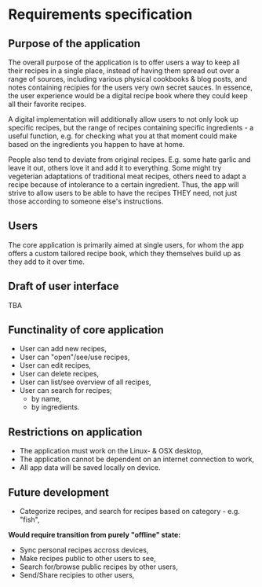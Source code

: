 # Requirements specification

## Purpose of the application

The overall purpose of the application is to offer users a way to keep all their recipes in a single place,
instead of having them spread out over a range of sources, including various physical cookbooks & blog posts,
and notes containing recipies for the users very own secret sauces. In essence, the user experience would be a digital recipe book 
where they could keep all their favorite recipes.

A digital implementation will additionally allow users to not only look up specific recipes, but the range of 
recipes containing specific ingredients - a useful function, e.g. for checking what you at that moment could 
make based on the ingredients you happen to have at home.

People also tend to deviate from original recipes. E.g. some hate garlic and leave it out, others love it
and add it to everything. Some might try vegeterian adaptations of traditional meat recipes, others need to
adapt a recipe because of intolerance to a certain ingredient. Thus, the app will strive to allow users to be able 
to have the recipes THEY need, not just those according to someone else's instructions.


## Users

The core application is primarily aimed at single users, for whom the app offers a custom tailored recipe book, 
which they themselves build up as they add to it over time.


## Draft of user interface

TBA


## Functinality of core application

- User can add new recipes,
- User can "open"/see/use recipes,
- User can edit recipes,
- User can delete recipes,
- User can list/see overview of all recipes,
- User can search for recipes;
	- by name,
	- by ingredients.



## Restrictions on application

- The application must work on the Linux- & OSX desktop, 
- The application cannot be dependent on an internet connection to work,
- All app data will be saved locally on device.


## Future development

- Categorize recipes, and search for recipes based on category - e.g. "fish",

**Would require transition from purely "offline" state:**
- Sync personal recipes accross devices,
- Make recipes public to other users to see,
- Search for/browse public recipes by other users,
- Send/Share recipies to other users,
